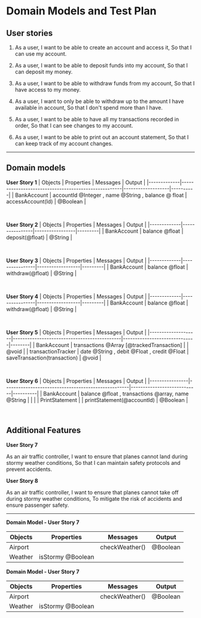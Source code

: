 # Domain Models and Test Plan

## User stories

1. As a user,
I want to be able to create an account and access it,
So that I can use my account.

2. As a user,
I want to be able to deposit funds into my account,
So that I can deposit my money.

3. As a user,
I want to be able to withdraw funds from my account,
So that I have access to my money.

4. As a user,
I want to only be able to withdraw up to the amount I have available in account,
So that I don't spend more than I have.

5. As a user,
I want to be able to have all my transactions recorded in order,
So that I can see changes to my account.

6. As a user,
I want to be able to print out an account statement,
So that I can keep track of my account changes.

----------------------------------

## Domain models

**User Story 1**
| Objects     | Properties                                          | Messages          | Output   |
|-------------|-----------------------------------------------------|-------------------|----------|
| BankAccount | accountId @Integer , name @String , balance @ float | accessAccount(Id) | @Boolean |

</br>

**User Story 2**
| Objects     | Properties     | Messages        | Output  |
|-------------|----------------|-----------------|---------|
| BankAccount | balance @float | deposit(@float) | @String |

</br>

**User Story 3**
| Objects     | Properties     | Messages         | Output  |
|-------------|----------------|------------------|---------|
| BankAccount | balance @float | withdraw(@float) | @String |


</br>

**User Story 4**
| Objects     | Properties     | Messages         | Output  |
|-------------|----------------|------------------|---------|
| BankAccount | balance @float | withdraw(@float) | @String |

</br>

**User Story 5**
| Objects            | Properties                                  | Messages                     | Output |
|--------------------|---------------------------------------------|------------------------------|--------|
| BankAccount        | transactions @Array [@trackedTransaction]   |                              | @void  |
| transactionTracker | date @String , debit @Float , credit @Float | saveTransaction(transaction) | @void  |

</br>

**User Story 6**
| Objects        | Properties                                         | Messages                   | Output   |
|----------------|----------------------------------------------------|----------------------------|----------|
| BankAccount    | balance @float , transactions @array, name @String |                            |          |
| PrintStatement |                                                    | printStatement(@accountId) | @Boolean |


</br>

## Additional Features

**User Story 7**

As an air traffic controller,
I want to ensure that planes cannot land during stormy weather conditions,
So that I can maintain safety protocols and prevent accidents.

**User Story 8**

As an air traffic controller,
I want to ensure that planes cannot take off during stormy weather conditions,
To mitigate the risk of accidents and ensure passenger safety.

-----------------------------------------------------------

**Domain Model - User Story 7**

| Objects | Properties        | Messages       | Output   |
|---------|-------------------|----------------|----------|
| Airport |                   | checkWeather() | @Boolean |
| Weather | isStormy @Boolean |                |          |

**Domain Model - User Story 7**

| Objects | Properties        | Messages       | Output   |
|---------|-------------------|----------------|----------|
| Airport |                   | checkWeather() | @Boolean |
| Weather | isStormy @Boolean |                |          |